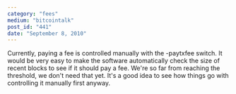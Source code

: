 ```yaml
---
category: "fees"
medium: "bitcointalk"
post_id: "441"
date: "September 8, 2010"
---
```

Currently, paying a fee is controlled manually with the -paytxfee switch.  It would be very easy to make the software automatically check the size of recent blocks to see if it should pay a fee.  We're so far from reaching the threshold, we don't need that yet.  It's a good idea to see how things go with controlling it manually first anyway.